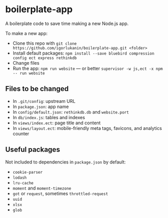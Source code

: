 # boilerplate-app

A boilerplate code to save time making a new Node.js app.

To make a new app:

* Clone this repo with `git clone https://github.com/igorlukanin/boilerplate-app.git <folder>`
* Install default packages: `npm install --save bluebird compression config ect express rethinkdb`
* Change files
* Run the app: `npm run website` — or better `supervisor -w js,ect -x npm -- run website`

## Files to be changed

* In `.git/config`: upstream URL
* In `package.json`: app name
* In `config/default.json`: `rethinkdb.db` and `website.port`
* In `db/index.js`: tables and indexes
* In `views/index.ect`: page title and content
* In `views/layout.ect`: mobile-friendly meta tags, favicons, and analytics counter

## Useful packages

Not included to dependencies in `package.json` by default:

* `cookie-parser`
* `lodash`
* `lru-cache`
* `moment` and `moment-timezone`
* `got` or `request`, sometimes `throttled-request`
* `uuid`
* `xlsx`
* `glob`
